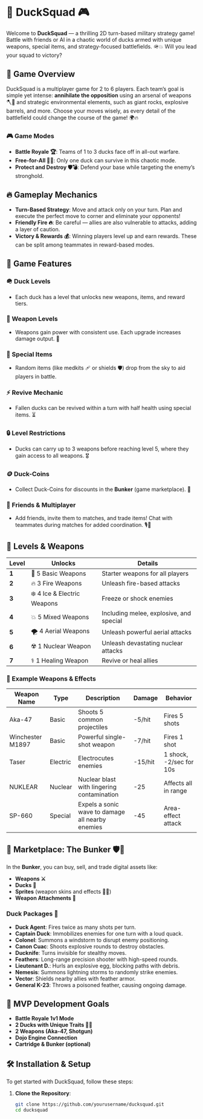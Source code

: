 # 🦆 DuckSquad 🎮

Welcome to **DuckSquad** — a thrilling 2D turn-based military strategy game! Battle with friends or AI in a chaotic world of ducks armed with unique weapons, special items, and strategy-focused battlefields. 🪖💥 Will you lead your squad to victory?

## 📝 Game Overview

DuckSquad is a multiplayer game for 2 to 6 players. Each team’s goal is simple yet intense: **annihilate the opposition** using an arsenal of weapons 🪓🔫 and strategic environmental elements, such as giant rocks, explosive barrels, and more. Choose your moves wisely, as every detail of the battlefield could change the course of the game! 🌍🔥

### 🎮 Game Modes
- **Battle Royale 🏆**: Teams of 1 to 3 ducks face off in all-out warfare.
- **Free-for-All 🤜🤛**: Only one duck can survive in this chaotic mode.
- **Protect and Destroy 🛡️💣**: Defend your base while targeting the enemy’s stronghold.

## 🔥 Gameplay Mechanics

- **Turn-Based Strategy**: Move and attack only on your turn. Plan and execute the perfect move to corner and eliminate your opponents!
- **Friendly Fire 🔥**: Be careful — allies are also vulnerable to attacks, adding a layer of caution.
- **Victory & Rewards 💰**: Winning players level up and earn rewards. These can be split among teammates in reward-based modes.

## 🦆 Game Features

### 🪖 Duck Levels
- Each duck has a level that unlocks new weapons, items, and reward tiers.

### 🔫 Weapon Levels
- Weapons gain power with consistent use. Each upgrade increases damage output. 💪

### 🎁 Special Items
- Random items (like medkits 🩹 or shields 🛡️) drop from the sky to aid players in battle.

### ⚡ Revive Mechanic
- Fallen ducks can be revived within a turn with half health using special items. ⏳

### 🔒 Level Restrictions
- Ducks can carry up to 3 weapons before reaching level 5, where they gain access to all weapons. 🎖️

### 🪙 Duck-Coins
- Collect Duck-Coins for discounts in the **Bunker** (game marketplace). 💸

### 👥 Friends & Multiplayer
- Add friends, invite them to matches, and trade items! Chat with teammates during matches for added coordination. 🎙️💬

## 🌟 Levels & Weapons

| Level | Unlocks | Details |
|-------|---------|---------|
| **1** | 🔫 5 Basic Weapons | Starter weapons for all players |
| **2** | 🔥 3 Fire Weapons | Unleash fire-based attacks |
| **3** | ❄️ 4 Ice & Electric Weapons | Freeze or shock enemies |
| **4** | 💥 5 Mixed Weapons | Including melee, explosive, and special |
| **5** | 🌪️ 4 Aerial Weapons | Unleash powerful aerial attacks |
| **6** | ☢️ 1 Nuclear Weapon | Unleash devastating nuclear attacks |
| **7** | ⚕️ 1 Healing Weapon | Revive or heal allies |

### 🧨 Example Weapons & Effects

| Weapon Name         | Type       | Description                                       | Damage  | Behavior               |
|---------------------|------------|---------------------------------------------------|---------|------------------------|
| Aka-47              | Basic      | Shoots 5 common projectiles                       | -5/hit  | Fires 5 shots          |
| Winchester M1897    | Basic      | Powerful single-shot weapon                       | -7/hit  | Fires 1 shot           |
| Taser               | Electric   | Electrocutes enemies                              | -15/hit | 1 shock, -2/sec for 10s|
| NUKLEAR             | Nuclear    | Nuclear blast with lingering contamination        | -25     | Affects all in range   |
| SP-660              | Special    | Expels a sonic wave to damage all nearby enemies  | -45     | Area-effect attack     |

## 🛒 Marketplace: The Bunker 🛡️🏢

In the **Bunker**, you can buy, sell, and trade digital assets like:
- **Weapons ⚔️**
- **Ducks 🦆**
- **Sprites** (weapon skins and effects 🎨✨)
- **Weapon Attachments 🔩**

### Duck Packages 💼
- **Duck Agent**: Fires twice as many shots per turn.
- **Captain Duck**: Immobilizes enemies for one turn with a loud quack.
- **Colonel**: Summons a windstorm to disrupt enemy positioning.
- **Canon Cuac**: Shoots explosive rounds to destroy obstacles.
- **Ducknife**: Turns invisible for stealthy moves.
- **Feathers**: Long-range precision shooter with high-speed rounds.
- **Lieutenant D.**: Hurls an explosive egg, blocking paths with debris.
- **Nemesis**: Summons lightning storms to randomly strike enemies.
- **Vector**: Shields nearby allies with feather armor.
- **General K-23**: Throws a poisoned feather, causing ongoing damage.

## 🚀 MVP Development Goals

- **Battle Royale 1v1 Mode**
- **2 Ducks with Unique Traits 🦆🦆**
- **2 Weapons (Aka-47, Shotgun)**
- **Dojo Engine Connection**
- **Cartridge & Bunker (optional)**

## 🛠️ Installation & Setup

To get started with DuckSquad, follow these steps:

1. **Clone the Repository**:
   ```bash
   git clone https://github.com/yourusername/ducksquad.git
   cd ducksquad
